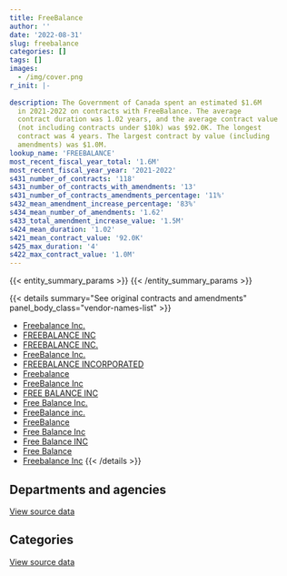 ```yaml
---
title: FreeBalance
author: ''
date: '2022-08-31'
slug: freebalance
categories: []
tags: []
images:
  - /img/cover.png
r_init: |-
  
description: The Government of Canada spent an estimated $1.6M
  in 2021-2022 on contracts with FreeBalance. The average
  contract duration was 1.02 years, and the average contract value
  (not including contracts under $10k) was $92.0K. The longest
  contract was 4 years. The largest contract by value (including
  amendments) was $1.0M.
lookup_name: 'FREEBALANCE'
most_recent_fiscal_year_total: '1.6M'
most_recent_fiscal_year_year: '2021-2022'
s431_number_of_contracts: '118'
s431_number_of_contracts_with_amendments: '13'
s431_number_of_contracts_amendments_percentage: '11%'
s432_mean_amendment_increase_percentage: '83%'
s434_mean_number_of_amendments: '1.62'
s433_total_amendment_increase_value: '1.5M'
s424_mean_duration: '1.02'
s421_mean_contract_value: '92.0K'
s425_max_duration: '4'
s422_max_contract_value: '1.0M'
---
```


<script src="/rmarkdown-libs/htmlwidgets/htmlwidgets.js"></script>
<link href="/rmarkdown-libs/datatables-css/datatables-crosstalk.css" rel="stylesheet" />
<script src="/rmarkdown-libs/datatables-binding/datatables.js"></script>
<script src="/rmarkdown-libs/jquery/jquery-3.6.0.min.js"></script>
<link href="/rmarkdown-libs/dt-core-bootstrap/css/dataTables.bootstrap.min.css" rel="stylesheet" />
<link href="/rmarkdown-libs/dt-core-bootstrap/css/dataTables.bootstrap.extra.css" rel="stylesheet" />
<script src="/rmarkdown-libs/dt-core-bootstrap/js/jquery.dataTables.min.js"></script>
<script src="/rmarkdown-libs/dt-core-bootstrap/js/dataTables.bootstrap.min.js"></script>
<link href="/rmarkdown-libs/crosstalk/css/crosstalk.min.css" rel="stylesheet" />
<script src="/rmarkdown-libs/crosstalk/js/crosstalk.min.js"></script>
<script src="/rmarkdown-libs/htmlwidgets/htmlwidgets.js"></script>
<link href="/rmarkdown-libs/datatables-css/datatables-crosstalk.css" rel="stylesheet" />
<script src="/rmarkdown-libs/datatables-binding/datatables.js"></script>
<script src="/rmarkdown-libs/jquery/jquery-3.6.0.min.js"></script>
<link href="/rmarkdown-libs/dt-core-bootstrap/css/dataTables.bootstrap.min.css" rel="stylesheet" />
<link href="/rmarkdown-libs/dt-core-bootstrap/css/dataTables.bootstrap.extra.css" rel="stylesheet" />
<script src="/rmarkdown-libs/dt-core-bootstrap/js/jquery.dataTables.min.js"></script>
<script src="/rmarkdown-libs/dt-core-bootstrap/js/dataTables.bootstrap.min.js"></script>
<link href="/rmarkdown-libs/crosstalk/css/crosstalk.min.css" rel="stylesheet" />
<script src="/rmarkdown-libs/crosstalk/js/crosstalk.min.js"></script>

{{< entity_summary_params >}}
{{< /entity_summary_params >}}

{{< details summary="See original contracts and amendments" panel_body_class="vendor-names-list" >}}
- [Freebalance Inc.](https://search.open.canada.ca/en/ct/?sort=contract_value_f%20desc&page=1&search_text=%22Freebalance%20Inc.%22)
- [FREEBALANCE INC](https://search.open.canada.ca/en/ct/?sort=contract_value_f%20desc&page=1&search_text=%22FREEBALANCE%20INC%22)
- [FREEBALANCE INC.](https://search.open.canada.ca/en/ct/?sort=contract_value_f%20desc&page=1&search_text=%22FREEBALANCE%20INC.%22)
- [FreeBalance Inc.](https://search.open.canada.ca/en/ct/?sort=contract_value_f%20desc&page=1&search_text=%22FreeBalance%20Inc.%22)
- [FREEBALANCE INCORPORATED](https://search.open.canada.ca/en/ct/?sort=contract_value_f%20desc&page=1&search_text=%22FREEBALANCE%20INCORPORATED%22)
- [Freebalance](https://search.open.canada.ca/en/ct/?sort=contract_value_f%20desc&page=1&search_text=%22Freebalance%22)
- [FreeBalance Inc](https://search.open.canada.ca/en/ct/?sort=contract_value_f%20desc&page=1&search_text=%22FreeBalance%20Inc%22)
- [FREE BALANCE INC](https://search.open.canada.ca/en/ct/?sort=contract_value_f%20desc&page=1&search_text=%22FREE%20BALANCE%20INC%22)
- [Free Balance Inc.](https://search.open.canada.ca/en/ct/?sort=contract_value_f%20desc&page=1&search_text=%22Free%20Balance%20Inc.%22)
- [FreeBalance inc.](https://search.open.canada.ca/en/ct/?sort=contract_value_f%20desc&page=1&search_text=%22FreeBalance%20inc.%22)
- [FreeBalance](https://search.open.canada.ca/en/ct/?sort=contract_value_f%20desc&page=1&search_text=%22FreeBalance%22)
- [Free Balance Inc](https://search.open.canada.ca/en/ct/?sort=contract_value_f%20desc&page=1&search_text=%22Free%20Balance%20Inc%22)
- [Free Balance INC](https://search.open.canada.ca/en/ct/?sort=contract_value_f%20desc&page=1&search_text=%22Free%20Balance%20INC%22)
- [Free Balance](https://search.open.canada.ca/en/ct/?sort=contract_value_f%20desc&page=1&search_text=%22Free%20Balance%22)
- [Freebalance Inc](https://search.open.canada.ca/en/ct/?sort=contract_value_f%20desc&page=1&search_text=%22Freebalance%20Inc%22)
{{< /details >}}

## Departments and agencies

<div id="htmlwidget-1" style="width:100%;height:auto;" class="datatables html-widget"></div>
<script type="application/json" data-for="htmlwidget-1">{"x":{"style":"bootstrap","filter":"none","vertical":false,"data":[["<a href=\"/departments/aandc-aadnc/\">Crown-Indigenous Relations and Northern Affairs Canada<\/a>","<a href=\"/departments/cas-satj/\">Courts Administration Service<\/a>","<a href=\"/departments/cbsa-asfc/\">Canada Border Services Agency<\/a>","<a href=\"/departments/ced-dec/\">Canada Economic Development for Quebec Regions<\/a>","<a href=\"/departments/cer-rec/\">Canada Energy Regulator<\/a>","<a href=\"/departments/cihr-irsc/\">Canadian Institutes of Health Research<\/a>","<a href=\"/departments/cnsc-ccsn/\">Canadian Nuclear Safety Commission<\/a>","<a href=\"/departments/crtc/\">Canadian Radio-television and Telecommunications Commission<\/a>","<a href=\"/departments/csc-scc/\">Correctional Service of Canada<\/a>","<a href=\"/departments/dfo-mpo/\">Fisheries and Oceans Canada<\/a>","<a href=\"/departments/elections/\">Elections Canada<\/a>","<a href=\"/departments/fintrac-canafe/\">Financial Transactions and Reports Analysis Centre of Canada<\/a>","<a href=\"/departments/fja-cmf/\">Office of the Commissioner for Federal Judicial Affairs Canada<\/a>","<a href=\"/departments/lac-bac/\">Library and Archives Canada<\/a>","<a href=\"/departments/nfb-onf/\">National Film Board<\/a>","<a href=\"/departments/nserc-crsng/\">Natural Sciences and Engineering Research Council of Canada<\/a>","<a href=\"/departments/osgg-bsgg/\">Office of the Secretary to the Governor General<\/a>","<a href=\"/departments/psc-cfp/\">Public Service Commission of Canada<\/a>","<a href=\"/departments/tc/\">Transport Canada<\/a>","<a href=\"/departments/vac-acc/\">Veterans Affairs Canada<\/a>"],[null,84368.56,105090,256158.16,45501.75,54393,null,null,175557.63,98325,108706.06,19763.38,30299.82,100441.44,12589.77,88367.13,52361.74,90284.25,429010,219326.58],[61166.7,120220.6,107401.98,315698.23,92811.43,55520,88388.37,14569.63,94054.12,100488.15,127307.89,79647.29,30896.81,102290.22,null,23268.96,59226.04,92224.3,298975.05,300236.39],[null,null,null,234313.33,58092.12,55673.52,null,46049.97,125428.74,100517.86,120065.38,19763.38,null,103219.03,null,90791.58,44421.52,92658.89,176638.81,270826],[null,85750,null,263484.96,57407.52,55673.52,null,33415.83,97615.12,201035.72,79661.24,null,31352.16,115872.5,null,null,44421.52,119673.52,176238.33,236620.81]],"container":"<table class=\"table table-striped table-hover row-border order-column display\">\n  <thead>\n    <tr>\n      <th>Department<\/th>\n      <th>2018-2019<\/th>\n      <th>2019-2020<\/th>\n      <th>2020-2021<\/th>\n      <th>2021-2022<\/th>\n    <\/tr>\n  <\/thead>\n<\/table>","options":{"order":[[4,"desc"]],"pageLength":10,"autoWidth":true,"columnDefs":[{"targets":1,"render":"function(data, type, row, meta) {\n    return type !== 'display' ? data : DTWidget.formatCurrency(data, \"$\", 2, 3, \",\", \".\", true, null);\n  }"},{"targets":2,"render":"function(data, type, row, meta) {\n    return type !== 'display' ? data : DTWidget.formatCurrency(data, \"$\", 2, 3, \",\", \".\", true, null);\n  }"},{"targets":3,"render":"function(data, type, row, meta) {\n    return type !== 'display' ? data : DTWidget.formatCurrency(data, \"$\", 2, 3, \",\", \".\", true, null);\n  }"},{"targets":4,"render":"function(data, type, row, meta) {\n    return type !== 'display' ? data : DTWidget.formatCurrency(data, \"$\", 2, 3, \",\", \".\", true, null);\n  }"},{"width":"16%","targets":[1,2,3,4]},{"className":"dt-right","targets":[1,2,3,4]}],"orderClasses":false}},"evals":["options.columnDefs.0.render","options.columnDefs.1.render","options.columnDefs.2.render","options.columnDefs.3.render"],"jsHooks":[]}</script>
<p class="text-right">
<a href="https://github.com/GoC-Spending/contracts-data/tree/main/data/out/vendors/freebalance/summary_by_fiscal_year_by_department.csv" class="source-data-link btn btn-link">View source data</a>
</p>

## Categories

<div id="htmlwidget-2" style="width:100%;height:auto;" class="datatables html-widget"></div>
<script type="application/json" data-for="htmlwidget-2">{"x":{"style":"bootstrap","filter":"none","vertical":false,"data":[["<a href=\"/categories/professional_services/\">Professional services<\/a>","<a href=\"/categories/information_technology/\">Information technology<\/a>"],[47142.6,1923401.67],[114548.46,2049843.69],[31233.99,1507226.13],[57407.52,1540815.24]],"container":"<table class=\"table table-striped table-hover row-border order-column display\">\n  <thead>\n    <tr>\n      <th>Category<\/th>\n      <th>2018-2019<\/th>\n      <th>2019-2020<\/th>\n      <th>2020-2021<\/th>\n      <th>2021-2022<\/th>\n    <\/tr>\n  <\/thead>\n<\/table>","options":{"order":[[4,"desc"]],"dom":"t","pageLength":30,"autoWidth":true,"columnDefs":[{"targets":1,"render":"function(data, type, row, meta) {\n    return type !== 'display' ? data : DTWidget.formatCurrency(data, \"$\", 2, 3, \",\", \".\", true, null);\n  }"},{"targets":2,"render":"function(data, type, row, meta) {\n    return type !== 'display' ? data : DTWidget.formatCurrency(data, \"$\", 2, 3, \",\", \".\", true, null);\n  }"},{"targets":3,"render":"function(data, type, row, meta) {\n    return type !== 'display' ? data : DTWidget.formatCurrency(data, \"$\", 2, 3, \",\", \".\", true, null);\n  }"},{"targets":4,"render":"function(data, type, row, meta) {\n    return type !== 'display' ? data : DTWidget.formatCurrency(data, \"$\", 2, 3, \",\", \".\", true, null);\n  }"},{"width":"16%","targets":[1,2,3,4]},{"className":"dt-right","targets":[1,2,3,4]}],"orderClasses":false,"lengthMenu":[10,25,30,50,100]}},"evals":["options.columnDefs.0.render","options.columnDefs.1.render","options.columnDefs.2.render","options.columnDefs.3.render"],"jsHooks":[]}</script>
<p class="text-right">
<a href="https://github.com/GoC-Spending/contracts-data/tree/main/data/out/vendors/freebalance/summary_by_fiscal_year_by_category.csv" class="source-data-link btn btn-link">View source data</a>
</p>
